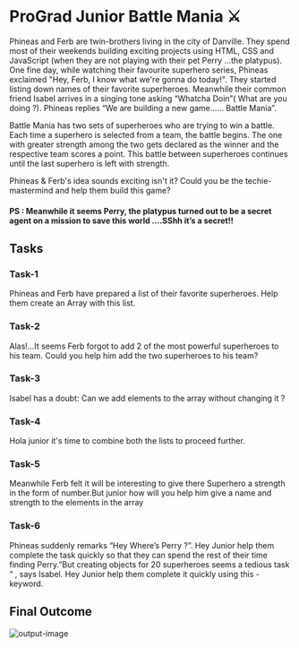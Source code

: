 # ProGrad Junior Battle Mania ⚔️

Phineas and Ferb are twin-brothers living in the city of Danville. They spend most of their weekends building exciting projects using HTML, CSS and JavaScript (when they are not playing with their pet  Perry ...the platypus). One fine day, while watching their favourite superhero series, Phineas exclaimed "Hey, Ferb, I know what we're gonna do today!". They started listing down names of their favorite superheroes. Meanwhile their common friend Isabel arrives in a singing tone asking  “Whatcha Doin”( What are you doing ?). Phineas replies “We are building a new game…… Battle Mania”.

Battle Mania has two sets of superheroes who are trying to win a battle. Each time a superhero is selected from a team, the battle begins. The one with greater strength among the two gets declared as the winner and the respective team scores a point. This battle between superheroes continues until the last superhero is left with strength.

Phineas & Ferb's idea sounds exciting isn't it? Could you be the techie-mastermind and help them build this game?

#### PS : Meanwhile it seems Perry, the platypus turned out to be a secret agent on a mission to save this world ….SShh it’s a secret!!

## Tasks

### Task-1 
Phineas and Ferb have prepared a list of their favorite superheroes. Help them create an Array with this list.

### Task-2
Alas!...It seems Ferb forgot to add 2 of the most powerful superheroes to his team. Could you help him add the two superheroes to his team?

### Task-3
Isabel has a doubt:
Can we add elements to the array without changing it ?

### Task-4
Hola junior it's time to combine both the lists to proceed further.

### Task-5
Meanwhile Ferb felt it will be interesting to give there Superhero a strength in the form of number.But junior how will you help him give a name and strength to the elements in the array

### Task-6
Phineas suddenly remarks “Hey Where’s Perry ?”.
Hey Junior  help them complete the task quickly so that they can spend the rest of their time finding Perry.”But creating objects for 20 superheroes seems a tedious task “ , says Isabel. Hey Junior help them complete it quickly using this - keyword.

## Final Outcome
![output-image](https://github.com/ProGradJr/Battle_Mania/blob/main/output.png)

